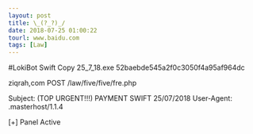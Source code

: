 ```yaml
---
layout: post
title: \_(?_?)_/
date: 2018-07-25 01:00:22
tourl: www.baidu.com
tags: [Law]
---
```

#LokiBot
Swift Copy 25_7_18.exe
52baebde545a2f0c3050f4a95af964dc

ziqrah,com POST /law/five/five/fre.php

Subject: (TOP URGENT!!!) PAYMENT SWIFT 25/07/2018
User-Agent: .masterhost/1.1.4

[+] Panel Active